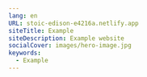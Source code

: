 ```yaml
---
lang: en
URL: stoic-edison-e4216a.netlify.app
siteTitle: Example
siteDescription: Example website
socialCover: images/hero-image.jpg
keywords:
  - Example
---
```

